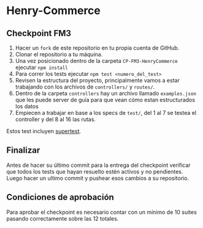 # Henry-Commerce

## Checkpoint FM3

1. Hacer un `fork` de este repositorio en tu propia cuenta de GitHub.
2. Clonar el repositorio a tu máquina.
3. Una vez posicionado dentro de la carpeta `CP-FM3-HenryCommerce` ejecutar `npm install`
4. Para correr los tests ejecutar `npm test <numero_del_test>`
5. Revisen la estructura del proyecto, principalmente vamos a estar trabajando con los archivos de `controllers/` y  `routes/`.
6. Dentro de la carpeta `controllers` hay un archivo llamado `examples.json` que les puede server de guía para que vean cómo estan estructurados los datos
7. Empiecen a trabajar en base a los specs de `test/`, del 1 al 7 se testea el controller y del 8 al 16 las rutas.

Estos test incluyen [supertest](https://github.com/visionmedia/supertest).

## Finalizar

Antes de hacer su último commit para la entrega del checkpoint verificar que todos los tests que hayan resuelto estén activos y no pendientes. Luego hacer un ultimo commit y pushear esos cambios a su repositorio.

## Condiciones de aprobación

Para aprobar el checkpoint es necesario contar con un mínimo de 10 suites pasando correctamente sobre las 12 totales.
